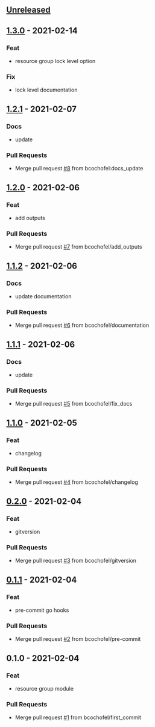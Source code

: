 <a name="unreleased"></a>
## [Unreleased]


<a name="1.3.0"></a>
## [1.3.0] - 2021-02-14
### Feat
- resource group lock level option

### Fix
- lock level documentation


<a name="1.2.1"></a>
## [1.2.1] - 2021-02-07
### Docs
- update

### Pull Requests
- Merge pull request [#8](https://github.com/bcochofel/terraform-azurerm-resource-group/issues/8) from bcochofel:docs_update


<a name="1.2.0"></a>
## [1.2.0] - 2021-02-06
### Feat
- add outputs

### Pull Requests
- Merge pull request [#7](https://github.com/bcochofel/terraform-azurerm-resource-group/issues/7) from bcochofel/add_outputs


<a name="1.1.2"></a>
## [1.1.2] - 2021-02-06
### Docs
- update documentation

### Pull Requests
- Merge pull request [#6](https://github.com/bcochofel/terraform-azurerm-resource-group/issues/6) from bcochofel/documentation


<a name="1.1.1"></a>
## [1.1.1] - 2021-02-06
### Docs
- update

### Pull Requests
- Merge pull request [#5](https://github.com/bcochofel/terraform-azurerm-resource-group/issues/5) from bcochofel/fix_docs


<a name="1.1.0"></a>
## [1.1.0] - 2021-02-05
### Feat
- changelog

### Pull Requests
- Merge pull request [#4](https://github.com/bcochofel/terraform-azurerm-resource-group/issues/4) from bcochofel/changelog


<a name="0.2.0"></a>
## [0.2.0] - 2021-02-04
### Feat
- gitversion

### Pull Requests
- Merge pull request [#3](https://github.com/bcochofel/terraform-azurerm-resource-group/issues/3) from bcochofel/gitversion


<a name="0.1.1"></a>
## [0.1.1] - 2021-02-04
### Feat
- pre-commit go hooks

### Pull Requests
- Merge pull request [#2](https://github.com/bcochofel/terraform-azurerm-resource-group/issues/2) from bcochofel/pre-commit


<a name="0.1.0"></a>
## 0.1.0 - 2021-02-04
### Feat
- resource group module

### Pull Requests
- Merge pull request [#1](https://github.com/bcochofel/terraform-azurerm-resource-group/issues/1) from bcochofel/first_commit


[Unreleased]: https://github.com/bcochofel/terraform-azurerm-resource-group/compare/1.3.0...HEAD
[1.3.0]: https://github.com/bcochofel/terraform-azurerm-resource-group/compare/1.2.1...1.3.0
[1.2.1]: https://github.com/bcochofel/terraform-azurerm-resource-group/compare/1.2.0...1.2.1
[1.2.0]: https://github.com/bcochofel/terraform-azurerm-resource-group/compare/1.1.2...1.2.0
[1.1.2]: https://github.com/bcochofel/terraform-azurerm-resource-group/compare/1.1.1...1.1.2
[1.1.1]: https://github.com/bcochofel/terraform-azurerm-resource-group/compare/1.1.0...1.1.1
[1.1.0]: https://github.com/bcochofel/terraform-azurerm-resource-group/compare/0.2.0...1.1.0
[0.2.0]: https://github.com/bcochofel/terraform-azurerm-resource-group/compare/0.1.1...0.2.0
[0.1.1]: https://github.com/bcochofel/terraform-azurerm-resource-group/compare/0.1.0...0.1.1

